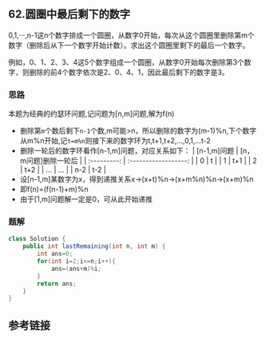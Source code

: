 ## 62.圆圈中最后剩下的数字
 0,1,···,n-1这n个数字排成一个圆圈，从数字0开始，每次从这个圆圈里删除第m个数字（删除后从下一个数字开始计数）。求出这个圆圈里剩下的最后一个数字。

例如，0、1、2、3、4这5个数字组成一个圆圈，从数字0开始每次删除第3个数字，则删除的前4个数字依次是2、0、4、1，因此最后剩下的数字是3。

### 思路
本题为经典的约瑟环问题,记问题为[n,m]问题,解为f(n)
* 删除第`m`个数后剩下`n-1`个数,m可能>n，所以删除的数字为(m-1)%n,下个数字从m%n开始,记`t=m%n`则接下来的数字环为t,t+1,t+2,...,0,1,...t-2
* 删除一轮后的数字环看作[n-1,m]问题，对应关系如下：
    | [n-1,m]问题 | [n，m问题]删除一轮后 |
    | :---------: | :------------------: |
    |      0      |          t           |
    |      1      |         t+1          |
    |      2      |         t+2          |
    |     ...     |         ...          |
    |     n-2     |         t-2          |
* 设[n-1,m]某数字为x，得到递推关系x->(x+t)%n->(x+m%n)%n->(x+m)%n
* 即f(n)=(f(n-1)+m)%n
* 由于[1,m]问题解一定是0，可从此开始递推
### 题解
```java
class Solution {
    public int lastRemaining(int n, int m) {
        int ans=0;
        for(int i=2;i<=n;i++){
            ans=(ans+m)%i;
        }
        return ans;
    }
}
```
## 参考链接
